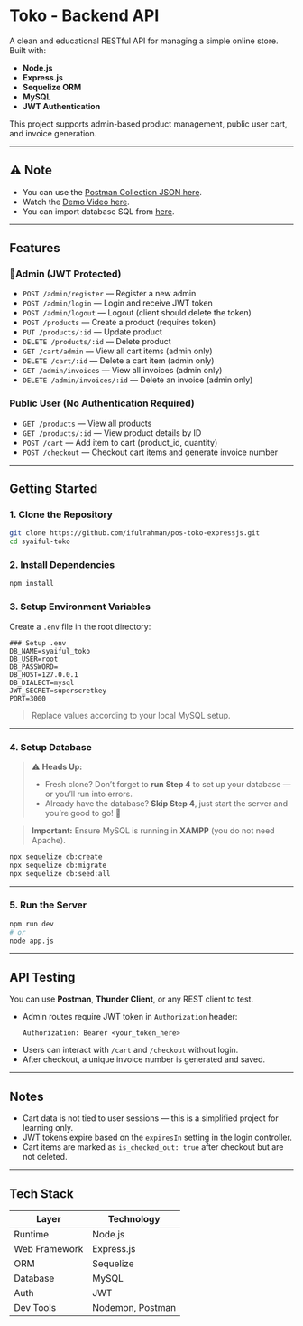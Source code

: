 
# Toko - Backend API

A clean and educational RESTful API for managing a simple online store.  
Built with:

- **Node.js**
- **Express.js**
- **Sequelize ORM**
- **MySQL**
- **JWT Authentication**

This project supports admin-based product management, public user cart, and invoice generation.

---

## ⚠️ Note
- You can use the [Postman Collection JSON here](https://drive.google.com/drive/folders/12wPDK63IRgmqvZGOMgDL-G-omifiTiDd?usp=drive_link).
- Watch the [Demo Video here](https://drive.google.com/file/d/1xMqBSYD2n-XDkAcQ6sf77w_w3XTImVxu/view?usp=drive_link).
- You can import database SQL from [here](https://drive.google.com/drive/folders/12wPDK63IRgmqvZGOMgDL-G-omifiTiDd?usp=drive_link).

---

## Features

### 🔐Admin (JWT Protected)
- `POST /admin/register` — Register a new admin
- `POST /admin/login` — Login and receive JWT token
- `POST /admin/logout` — Logout (client should delete the token)
- `POST /products` — Create a product (requires token)
- `PUT /products/:id` — Update product
- `DELETE /products/:id` — Delete product
- `GET /cart/admin` — View all cart items (admin only)
- `DELETE /cart/:id` — Delete a cart item (admin only)
- `GET /admin/invoices` — View all invoices (admin only)
- `DELETE /admin/invoices/:id` — Delete an invoice (admin only)

### Public User (No Authentication Required)
- `GET /products` — View all products
- `GET /products/:id` — View product details by ID
- `POST /cart` — Add item to cart (product_id, quantity)
- `POST /checkout` — Checkout cart items and generate invoice number

---

## Getting Started

### 1. Clone the Repository

```bash
git clone https://github.com/ifulrahman/pos-toko-expressjs.git
cd syaiful-toko
```

### 2. Install Dependencies

```bash
npm install
```

### 3. Setup Environment Variables

Create a `.env` file in the root directory:

```
### Setup .env
DB_NAME=syaiful_toko
DB_USER=root
DB_PASSWORD=
DB_HOST=127.0.0.1
DB_DIALECT=mysql
JWT_SECRET=superscretkey
PORT=3000
```

> Replace values according to your local MySQL setup.

---

### 4. Setup Database

> ⚠️ **Heads Up:**
> 
> - Fresh clone? Don’t forget to **run Step 4** to set up your database — or you’ll run into errors.
> - Already have the database? **Skip Step 4**, just start the server and you’re good to go! 🚀

> **Important:** Ensure MySQL is running in **XAMPP** (you do not need Apache).

```bash
npx sequelize db:create
npx sequelize db:migrate
npx sequelize db:seed:all
```

---

### 5. Run the Server

```bash
npm run dev
# or
node app.js
```

---

## API Testing

You can use **Postman**, **Thunder Client**, or any REST client to test.

- Admin routes require JWT token in `Authorization` header:
  ```
  Authorization: Bearer <your_token_here>
  ```
- Users can interact with `/cart` and `/checkout` without login.
- After checkout, a unique invoice number is generated and saved.

---

## Notes

- Cart data is not tied to user sessions — this is a simplified project for learning only.
- JWT tokens expire based on the `expiresIn` setting in the login controller.
- Cart items are marked as `is_checked_out: true` after checkout but are not deleted.

---

## Tech Stack

| Layer        | Technology     |
|--------------|----------------|
| Runtime      | Node.js        |
| Web Framework| Express.js     |
| ORM          | Sequelize      |
| Database     | MySQL          |
| Auth         | JWT            |
| Dev Tools    | Nodemon, Postman |

